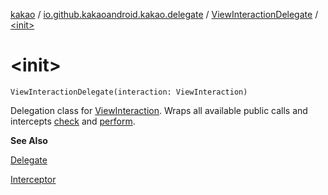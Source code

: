 [kakao](../../index.md) / [io.github.kakaoandroid.kakao.delegate](../index.md) / [ViewInteractionDelegate](index.md) / [&lt;init&gt;](./-init-.md)

# &lt;init&gt;

`ViewInteractionDelegate(interaction: ViewInteraction)`

Delegation class for [ViewInteraction](#).
Wraps all available public calls and intercepts [check](check.md) and [perform](perform.md).

**See Also**

[Delegate](../-delegate/index.md)

[Interceptor](../../io.github.kakaoandroid.kakao.intercept/-interceptor/index.md)

